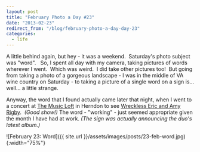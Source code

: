 ```yaml
---
layout: post
title: "February Photo a Day #23"
date: "2013-02-23"
redirect_from: "/blog/february-photo-a-day-day-23"
categories:
  - life
---
```


A little behind again, but hey - it was a weekend.  Saturday's photo subject was "word".   So, I spent all day with my camera, taking pictures of words wherever I went.  Which was weird.  I did take other pictures too!  But going from taking a photo of a gorgeous landscape - I was in the middle of VA wine country on Saturday - to taking a picture of a single word on a sign is... well... a little strange.

Anyway, the word that I found actually came later that night, when I went to a concert at [The Music Loft](http://www.themusicloftonline.com/) in Herndon to see [Wreckless Eric and Amy Rigby](https://wrecklessericamyrigby.bandcamp.com/).  _(Good show!)_ The word - "working" - just seemed appropriate given the month I have had at work. _(The sign was actually announcing the duo's latest album.)_

![February 23: Word]({{ site.url }}/assets/images/posts/23-feb-word.jpg){:width="75%"}
